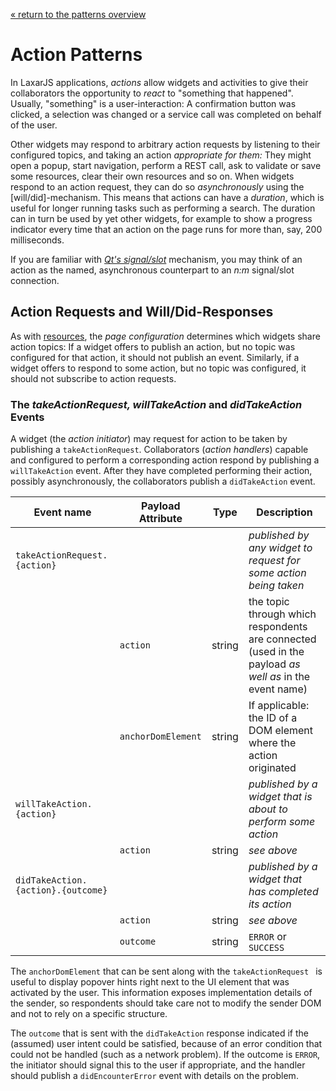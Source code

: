[« return to the patterns overview](../index.md)

# Action Patterns

In LaxarJS applications, _actions_ allow widgets and activities to give their collaborators the opportunity to _react_ to "something that happened".
Usually, "something" is a user-interaction: A confirmation button was clicked, a selection was changed or a service call was completed on behalf of the user.

Other widgets may respond to arbitrary action requests by listening to their configured topics, and taking an action _appropriate for them:_
They might open a popup, start navigation, perform a REST call, ask to validate or save some resources, clear their own resources and so on.
When widgets respond to an action request, they can do so _asynchronously_ using the [will/did]-mechanism.
This means that actions can have a _duration_, which is useful for longer running tasks such as performing a search.
The duration can in turn be used by yet other widgets, for example to show a progress indicator every time that an action on the page runs for more than, say, 200 milliseconds.

If you are familiar with _[Qt's signal/slot](http://qt-project.org/doc/qt-5/signalsandslots.html)_ mechanism, you may think of an action as the named, asynchronous counterpart to an _n:m_ signal/slot connection.

## Action Requests and Will/Did-Responses

As with [resources](./resources.md), the _page configuration_ determines which widgets share action topics:
If a widget offers to publish an action, but no topic was configured for that action, it should not publish an event.
Similarly, if a widget offers to respond to some action, but no topic was configured, it should not subscribe to action requests.

### The _takeActionRequest, willTakeAction_ and _didTakeAction_ Events

A widget (the _action initiator_) may request for action to be taken by publishing a `takeActionRequest`.
Collaborators (_action handlers_) capable and configured to perform a corresponding action respond by publishing a `willTakeAction` event.
After they have completed performing their action, possibly asynchronously, the collaborators publish a `didTakeAction` event.

Event name                         | Payload Attribute  | Type   | Description
-----------------------------------|--------------------|--------|------------------------------------------------------------
`takeActionRequest.{action}`       |                    |        | _published by any widget to request for some action being taken_
                                   | `action`           | string | the topic through which respondents are connected (used in the payload _as well as_ in the event name)
                                   | `anchorDomElement` | string | If applicable: the ID of a DOM element where the action originated
`willTakeAction.{action}`          |                    |        | _published by a widget that is about to perform some action_
                                   | `action`           | string | _see above_
`didTakeAction.{action}.{outcome}` |                    |        | _published by a widget that has completed its action_
                                   | `action`           | string | _see above_
                                   | `outcome`          | string | `ERROR` or `SUCCESS`

The `anchorDomElement` that can be sent along with the `takeActionRequest ` is useful to display popover hints right next to the UI element that was activated by the user.
This information exposes implementation details of the sender, so respondents should take care not to modify the sender DOM and not to rely on a specific structure.

The `outcome` that is sent with the `didTakeAction` response indicated if the (assumed) user intent could be satisfied, because of an error condition that could not be handled (such as a network problem).
If the outcome is `ERROR`, the initiator should signal this to the user if appropriate, and the handler should publish a `didEncounterError` event with details on the problem.

